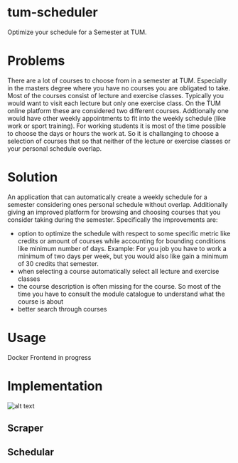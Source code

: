 # tum-scheduler
Optimize your schedule for a Semester at TUM.

# Problems
There are a lot of courses to choose from in a semester at TUM. Especially in the masters degree where you have no courses you are obligated to take.
Most of the courses consist of lecture and exercise classes. Typically you would want to visit each lecture but only one exercise class. 
On the TUM online platform these are considered two different courses.
Addtionally one would have other weekly appointments to fit into the weekly schedule (like work or sport training).
For working students it is most of the time possible to choose the days or hours the work at.
So it is challanging to choose a selection of courses that so that neither of the lecture or exercise classes or your personal schedule overlap.

# Solution
An application that can automatically create a weekly schedule for a semester considering ones personal schedule without overlap.
Additionally giving an improved platform for browsing and choosing courses that you consider taking during the semester.
Specifically the improvements are:
- option to optimize the schedule with respect to some specific metric like credits or amount of courses while accounting for bounding conditions like minimum number of days. Example: For you job you have to work a minimum of two days per week, but you would also like gain a minimum of 30 credits that semester.
- when selecting a course automatically select all lecture and exercise classes
- the course description is often missing for the course. So most of the time you have to consult the module catalogue to understand what the course is about
- better search through courses

# Usage
Docker
Frontend in progress

# Implementation
![alt text](https://github.com/FjodorGit/tum-scheduler/resources/tum-scheduler-arch.png "Rough outline of the applications architecture")
## Scraper
## Schedular




